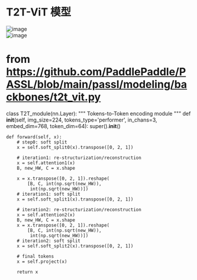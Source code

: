 # T2T-ViT 模型
![image](https://github.com/zhaoweizhao/EdgeComputing/assets/151530559/3912bcb6-cb35-463a-a13a-c3b2b8f6f407)  
![image](https://github.com/zhaoweizhao/EdgeComputing/assets/151530559/cddf7a91-7944-4c52-8ed1-9d8f993edd37)  

# from https://github.com/PaddlePaddle/PASSL/blob/main/passl/modeling/backbones/t2t_vit.py

class T2T_module(nn.Layer):
    """
    Tokens-to-Token encoding module
    """
    def __init__(self,
                 img_size=224,
                 tokens_type='performer',
                 in_chans=3,
                 embed_dim=768,
                 token_dim=64):
        super().__init__()
        
        
    def forward(self, x):
        # step0: soft split
        x = self.soft_split0(x).transpose([0, 2, 1])

        # iteration1: re-structurization/reconstruction
        x = self.attention1(x)
        B, new_HW, C = x.shape

        x = x.transpose([0, 2, 1]).reshape(
            [B, C, int(np.sqrt(new_HW)),
             int(np.sqrt(new_HW))])
        # iteration1: soft split
        x = self.soft_split1(x).transpose([0, 2, 1])

        # iteration2: re-structurization/reconstruction
        x = self.attention2(x)
        B, new_HW, C = x.shape
        x = x.transpose([0, 2, 1]).reshape(
            [B, C, int(np.sqrt(new_HW)),
             int(np.sqrt(new_HW))])
        # iteration2: soft split
        x = self.soft_split2(x).transpose([0, 2, 1])

        # final tokens
        x = self.project(x)

        return x



